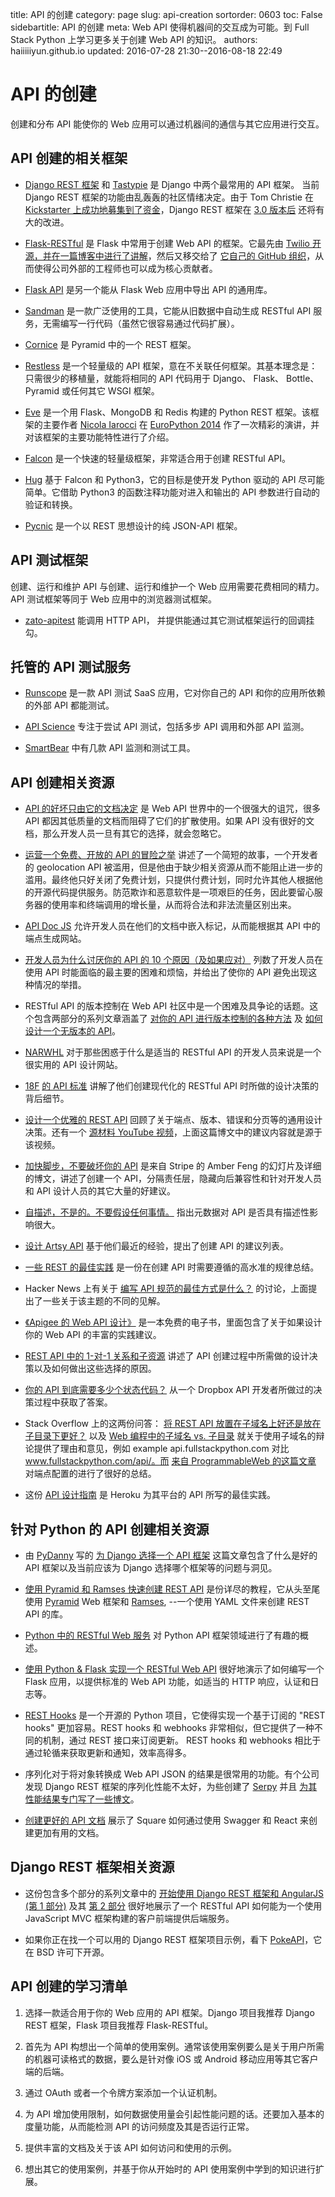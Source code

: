 title: API 的创建
category: page
slug: api-creation
sortorder: 0603
toc: False
sidebartitle: API 的创建
meta: Web API 使得机器间的交互成为可能。到 Full Stack Python 上学习更多关于创建 Web API 的知识。
authors: haiiiiiyun.github.io
updated: 2016-07-28 21:30--2016-08-18 22:49


# API 的创建
创建和分布 API 能使你的 Web 应用可以通过机器间的通信与其它应用进行交互。


## API 创建的相关框架

* [Django REST 框架](http://www.django-rest-framework.org/) 和 [Tastypie](https://django-tastypie.readthedocs.org/en/latest/) 是 Django 中两个最常用的 API 框架。 当前 Django REST 框架的功能由乱轰轰的社区情绪决定。由于 Tom Christie 在 [Kickstarter 上成功地募集到了资金](https://www.kickstarter.com/projects/tomchristie/django-rest-framework-3)，Django REST 框架在 [3.0 版本后](http://www.django-rest-framework.org/topics/3.0-announcement/) 还将有大的改进。

* [Flask-RESTful](http://flask-restful.readthedocs.org/en/latest/) 是 Flask 中常用于创建 Web API 的框架。它最先由 [Twilio 开源，并在一篇博客中进行了讲解](https://www.twilio.com/engineering/2012/10/18/open-sourcing-flask-restful)，然后又移交给了 [它自己的 GitHub 组织](https://github.com/flask-restful/flask-restful)，从而使得公司外部的工程师也可以成为核心贡献者。

* [Flask API](http://www.flaskapi.org/) 是另一个能从 Flask Web 应用中导出 API 的通用库。

* [Sandman](http://www.github.com/jeffknupp/sandman) 是一款广泛使用的工具，它能从旧数据中自动生成 RESTful API 服务，无需编写一行代码（虽然它很容易通过代码扩展）。

* [Cornice](https://cornice.readthedocs.org/en/latest/) 是 Pyramid 中的一个 REST 框架。

* [Restless](https://github.com/toastdriven/restless) 是一个轻量级的 API 框架，意在不关联任何框架。其基本理念是：只需很少的移植量，就能将相同的 API 代码用于 Django、 Flask、 Bottle、 Pyramid 或任何其它 WSGI 框架。

* [Eve](http://python-eve.org/) 是一个用 Flask、MongoDB 和 Redis 构建的 Python REST 框架。该框架的主要作者 [Nicola Iarocci](https://twitter.com/nicolaiarocci) 在 [EuroPython 2014](https://www.youtube.com/watch?v=9sUsLvG72_o) 作了一次精彩的演讲，并对该框架的主要功能特性进行了介绍。

* [Falcon](http://falconframework.org/) 是一个快速的轻量级框架，非常适合用于创建 RESTful API。

* [Hug](https://github.com/timothycrosley/hug) 基于 Falcon 和 Python3，它的目标是使开发 Python 驱动的 API 尽可能简单。它借助 Python3 的函数注释功能对进入和输出的 API 参数进行自动的验证和转换。

* [Pycnic](http://pycnic.nullism.com) 是一个以 REST 思想设计的纯 JSON-API 框架。

## API 测试框架
创建、运行和维护 API 与创建、运行和维护一个 Web 应用需要花费相同的精力。API 测试框架等同于 Web 应用中的浏览器测试框架。

* [zato-apitest](https://github.com/zatosource/zato-apitest) 能调用 HTTP API， 并提供能通过其它测试框架运行的回调挂勾。


## 托管的 API 测试服务
* [Runscope](https://www.runscope.com/) 是一款 API 测试 SaaS 应用，它对你自己的 API 和你的应用所依赖的外部 API 都能测试。

* [API Science](https://www.apiscience.com/) 专注于尝试 API 测试，包括多步 API 调用和外部 API 监测。

* [SmartBear](http://smartbear.com/api-testing/) 中有几款 API 监测和测试工具。


## API 创建相关资源

* [API 的好坏只由它的文档决定](https://rocketeer.be/blog/2015/03/api-quality/) 是 Web API 世界中的一个很强大的诅咒，很多 API 都因其低质量的文档而阻碍了它们的扩散使用。如果 API 没有很好的文档，那么开发人员一旦有其它的选择，就会忽略它。

* [运营一个免费、开放的 API 的冒险之举](http://www.cambus.net/adventures-in-running-a-free-public-api/) 讲述了一个简短的故事，一个开发者的 geolocation API 被滥用，但是他由于缺少相关资源从而不能阻止进一步的滥用。最终他只好关闭了免费计划，只提供付费计划，同时允许其他人根据他的开源代码提供服务。防范欺诈和恶意软件是一项艰巨的任务，因此要留心服务器的使用率和终端调用的增长量，从而将合法和非法流量区别出来。

* [API Doc JS](http://apidocjs.com/) 允许开发人员在他们的文档中嵌入标记，从而能根据其 API 中的端点生成网站。

* [开发人员为什么讨厌你的 API 的 10 个原因（及如果应对）](http://www.slideshare.net/jmusser/ten-reasons-developershateyourapi) 列数了开发人员在使用 API 时能面临的最主要的困难和烦恼，并给出了使你的 API 避免出现这种情况的举措。

* RESTful API 的版本控制在 Web API 社区中是一个困难及具争论的话题。这个包含两部分的系列文章涵盖了 [对你的 API 进行版本控制的各种方法](http://urthen.github.io/2013/05/09/ways-to-version-your-api/) 及 [如何设计一个无版本的 API](http://urthen.github.io/2013/05/16/ways-to-version-your-api-part-2/)。

* [NARWHL](http://www.narwhl.com/) 对于那些困惑于什么是适当的 RESTful API 的开发人员来说是一个很实用的 API 设计网站。

* [18F](https://18f.gsa.gov/) [的 API 标准](https://github.com/18f/api-standards) 讲解了他们创建现代化的 RESTful API 时所做的设计决策的背后细节。

* [设计一个优雅的 REST API](https://medium.com/@zwacky/design-a-beautiful-rest-api-901c73489458) 回顾了关于端点、版本、错误和分页等的通用设计决策。还有一个 [源材料 YouTube 视频](https://www.youtube.com/watch?v=5WXYw4J4QOU)，上面这篇博文中的建议内容就是源于该视频。

* [加快脚步，不要破坏你的 API](http://amberonrails.com/move-fast-dont-break-your-api/) 是来自 Stripe 的 Amber Feng 的幻灯片及详细的博文，讲述了创建一个 API，分隔责任层，隐藏向后兼容性和针对开发人员和 API 设计人员的其它大量的好建议。

* [自描述，不是的。不要假设任何事情。](http://www.bizcoder.com/self-descriptive-isn-t-don-t-assume-anything) 指出元数据对 API 是否具有描述性影响很大。

* [设计 Artsy API](http://artsy.github.io/blog/2014/09/12/designing-the-public-artsy-api/) 基于他们最近的经验，提出了创建 API 的建议列表。

* [一些 REST 的最佳实践](https://bourgeois.me/rest/) 是一份在创建 API 时需要遵循的高水准的规律总结。

* Hacker News 上有关于 [编写 API 规范的最佳方式是什么？](https://news.ycombinator.com/item?id=8912897) 的讨论，上面提出了一些关于该主题的不同的见解。

* [《Apigee 的 Web API 设计》](https://pages.apigee.com/rs/apigee/images/api-design-ebook-2012-03.pdf) 是一本免费的电子书，里面包含了关于如果设计你的 Web API 的丰富的实践建议。

* [REST API 中的 1-对-1 关系和子资源](http://developers.lyst.com/2015/02/20/1-to-1-relationships-and-subresources-in-rest-apis/) 讲述了 API 创建过程中所需做的设计决策以及如何做出这些选择的原因。

* [你的 API 到底需要多少个状态代码？](https://blogs.dropbox.com/developers/2015/04/how-many-http-status-codes-should-your-api-use/) 从一个 Dropbox API 开发者所做过的决策过程中获取了答案。

+ Stack Overflow 上的这两份问答： [将 REST API 放置在子域名上好还是放在子目录下更好？](http://stackoverflow.com/questions/14554943/is-it-better-to-place-a-rest-api-on-a-subdomain-or-in-a-subfolder) 以及 [Web 编程中的子域名 vs. 子目录](http://stackoverflow.com/questions/1965609/subdomain-vs-subdirectory-in-web-programming) 就关于使用子域名的辩论提供了理由和意见，例如 example api.fullstackpython.com 对比 www.fullstackpython.com/api/。而 [来自 ProgrammableWeb 的这篇文章](http://www.programmableweb.com/news/api-endpoint-versioning-methods-sub-domain-or-directory/2013/08/21) 对端点配置的进行了很好的总结。

* 这份 [API 设计指南](https://github.com/interagent/http-api-design) 是 Heroku 为其平台的 API 所写的最佳实践。


## 针对 Python 的 API 创建相关资源

* 由 [PyDanny](https://twitter.com/pydanny) 写的 [为 Django 选择一个 API 框架](http://pydanny.com/choosing-an-api-framework-for-django.html) 这篇文章包含了什么是好的 API 框架以及当前应该为 Django 选择哪个框架等的问题与洞见。 

* [使用 Pyramid 和 Ramses 快速创建 REST API](https://realpython.com/blog/python/create-a-rest-api-in-minutes-with-pyramid-and-ramses/) 是份详尽的教程，它从头至尾使用 [Pyramid](/pyramid.html) Web 框架和 [Ramses](https://pypi.python.org/pypi/ramses/), --一个使用 YAML 文件来创建 REST API 的库。

* [Python 中的 RESTful Web 服务](http://www.slideshare.net/Solution4Future/python-restful-webservices-with-python-flask-and-django-solutions) 对 Python API 框架领域进行了有趣的概述。

* [使用 Python & Flask 实现一个 RESTful Web API](http://blog.luisrei.com/articles/flaskrest.html) 很好地演示了如何编写一个 Flask 应用，以提供标准的 Web API 功能，如适当的 HTTP 响应，认证和日志等。

* [REST Hooks](http://resthooks.org/) 是一个开源的 Python 项目，它使得实现一个基于订阅的 "REST hooks" 更加容易。REST hooks 和 webhooks 非常相似，但它提供了一种不同的机制，通过 REST 接口来订阅更新。 REST hooks 和 webhooks 相比于通过轮循来获取更新和通知，效率高得多。

* 序列化对于将对象转换成 Web API JSON 的结果是很常用的功能。有个公司发现 Django REST 框架的序列化性能不太好，为些创建了 [Serpy](https://github.com/clarkduvall/serpy) 并且 [为其性能结果专门写了一些博文](https://engineering.betterworks.com/2015/09/04/ditching-django-rest-framework-serializers-for-serpy/)。

* [创建更好的 API 文档](https://engineering.gosquared.com/building-better-api-docs) 展示了 Square 如何通过使用 Swagger 和 React 来创建更加有用的文档。


## Django REST 框架相关资源

* 这份包含多个部分的系列文章中的 [开始使用 Django REST 框架和 AngularJS (第 1 部分)](http://engineroom.trackmaven.com/blog/getting-started-drf-angularjs-part-1/) 及其 [第 2 部分](http://engineroom.trackmaven.com/blog/getting-started-drf-angularjs-part-2/) 很好地展示了一个 RESTful API 如何能为一个使用 JavaScript MVC 框架构建的客户前端提供后端服务。

* 如果你正在找一个可以用的 Django REST 框架项目示例，看下 [PokeAPI](https://github.com/phalt/pokeapi)，它在 BSD 许可下开源。


## API 创建的学习清单

1. 选择一款适合用于你的 Web 应用的 API 框架。Django 项目我推荐 Django REST 框架，Flask 项目我推荐 Flask-RESTful。

1. 首先为 API 构想出一个简单的使用案例。通常该使用案例要么是关于用户所需的机器可读格式的数据，要么是针对像 iOS 或 Android 移动应用等其它客户端的后端。

1. 通过 OAuth 或者一个令牌方案添加一个认证机制。

1. 为 API 增加使用限制，如何数据使用量会引起性能问题的话。还要加入基本的度量功能，从而能检测 API 的访问频度及其是否运行正常。

1. 提供丰富的文档及关于该 API 如何访问和使用的示例。

1. 想出其它的使用案例，并基于你从开始时的 API 使用案例中学到的知识进行扩展。

